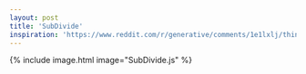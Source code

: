 ```yaml
---
layout: post
title: 'SubDivide'
inspiration: 'https://www.reddit.com/r/generative/comments/1e1lxlj/things_fall_into_place/'
---
```


{% include image.html image="SubDivide.js" %}
